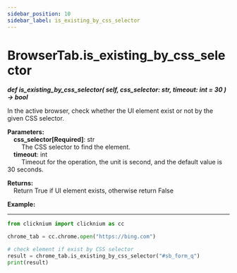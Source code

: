 ```yaml
---
sidebar_position: 10
sidebar_label: is_existing_by_css_selector
---
```

# BrowserTab.is_existing_by_css_selector
***def is_existing_by_css_selector(
        self,
        css_selector: str,
        timeout: int = 30
    ) -> bool***  

In the active browser, check whether the UI element exist or not by the given CSS selector.

**Parameters:**  
    &emsp;**css_selector[Required]**: str     
        &emsp;&emsp; The CSS selector to find the element.  
    &emsp;**timeout**: int  
        &emsp;&emsp; Timeout for the operation, the unit is second, and the default value is 30 seconds.   

**Returns:**  
    &emsp;Return True if UI element exists, otherwise return False

**Example:**
***
```python
from clicknium import clicknium as cc

chrome_tab = cc.chrome.open("https://bing.com")

# check element if exist by CSS selector
result = chrome_tab.is_existing_by_css_selector("#sb_form_q")
print(result)

```